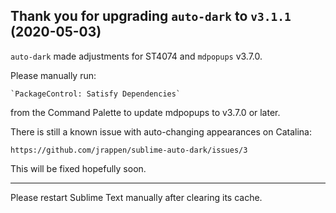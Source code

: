 Thank you for upgrading `auto-dark` to `v3.1.1` (2020-05-03)
------------------------------------------------------------

`auto-dark` made adjustments for ST4074 and `mdpopups` v3.7.0.

Please manually run:

    `PackageControl: Satisfy Dependencies`

from the Command Palette to update mdpopups to v3.7.0 or later.

There is still a known issue with auto-changing appearances on Catalina:

    https://github.com/jrappen/sublime-auto-dark/issues/3

This will be fixed hopefully soon.

---

Please restart Sublime Text manually after clearing its cache.
